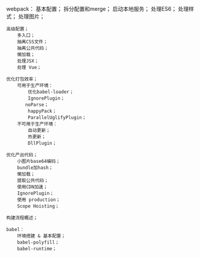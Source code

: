webpack：
    基本配置；
        拆分配置和merge；
        启动本地服务；
        处理ES6；
        处理样式；
        处理图片；

    高级配置；
        多入口；
        抽离CSS文件；
        抽离公共代码；
        懒加载；
        处理JSX；
        处理 Vue；

    优化打包效率；
        可用于生产环境：
            优化babel-loader；
            IgnorePlugin；
           noParse；
            happyPack；
            ParallelUglifyPlugin；
        不可用于生产环境：
            自动更新；
            热更新；
            DllPlugin；

    优化产出代码；
        小图片base64编码；
        bundle加hash；
        懒加载；
        提取公共代码；
        使用CDN加速；
        IgnorePlugin；
        使用 production；
        Scope Hoisting；

    构建流程概述；
    
    babel：
        环境搭建 & 基本配置；
        babel-polyfill；
        babel-runtime；